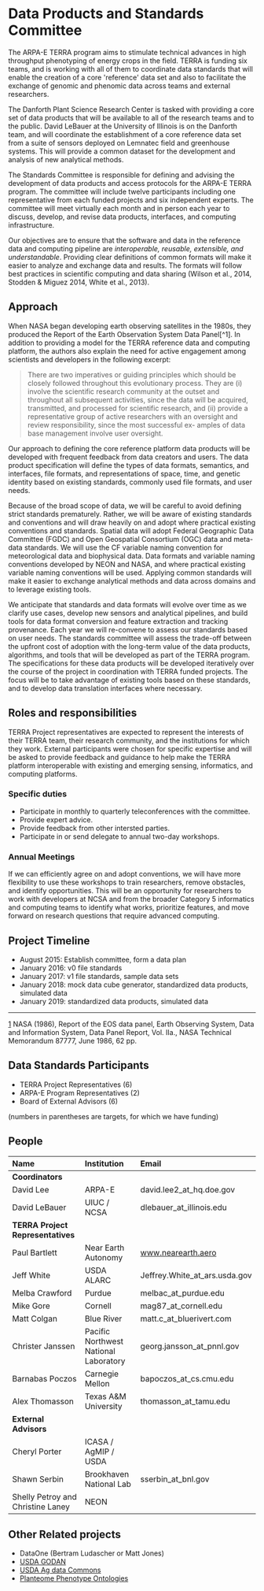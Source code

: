 # Data Products and Standards Committee

The ARPA-E TERRA program aims to stimulate technical advances in high throughput phenotyping of energy crops in the field. TERRA is funding six teams, and is working with all of them to coordinate data standards that will enable the creation of a core 'reference' data set and also to facilitate the exchange of genomic and phenomic data across teams and external researchers.  

The Danforth Plant Science Research Center is tasked with providing a core set of data products that will be available to all of the research teams and to the public. David LeBauer at the University of Illinois is on the Danforth team, and will coordinate the establishment of a core reference data set from a suite of sensors deployed on Lemnatec field and greenhouse systems. This will provide a common dataset for the development and analysis of new analytical methods.

The Standards Committee is responsible for defining and advising the development of data products and access protocols for the ARPA-E TERRA program. The committee will include twelve participants including one representative from each funded projects and six independent experts. The committee will meet virtually each month and in person each year to discuss, develop, and revise data products, interfaces, and computing infrastructure. 


Our objectives are to ensure that the software and data in the reference data and computing pipeline are _interoperable, reusable, extensible, and understandable_. Providing clear definitions of common formats will make it easier to analyze and exchange data and results. The formats will follow best practices in scientific computing and data sharing (Wilson et al., 2014, Stodden & Miguez 2014, White et al., 2013).


## Approach 


When NASA began developing earth observing satellites in the 1980s, they produced the
Report of the Earth Observation System Data Panel[^1]. In addition to providing a model for the TERRA reference data and computing platform, the authors also explain the need for active engagement among scientists and developers in the following excerpt:

> There are two imperatives or guiding principles which should be closely followed throughout this evolutionary process. They are (i) involve the scientific research community at the outset and throughout all subsequent activities, since the data will be acquired, transmitted, and processed for scientific research, and (ii) provide a representative group of active researchers with an oversight and review responsibility, since the most successful ex- amples of data base management involve user oversight.


Our approach to defining the core reference platform data products will be developed with frequent feedback from data creators and users. The data product specification will define the types of data formats, semantics, and interfaces, file formats, and representations of space, time, and genetic identity based on existing standards, commonly used file formats, and user needs. 

Because of the broad scope of data, we will be careful to avoid defining strict standards prematurely. Rather, we will be aware of existing standards and conventions and will draw heavily on and adopt where practical existing conventions and standards. Spatial data will adopt Federal Geographic Data Committee (FGDC) and Open Geospatial Consortium (OGC) data and meta-data standards. We will use the CF variable naming convention for meteorological data and biophysical data. Data formats and variable naming conventions developed by NEON and NASA, and where practical existing variable naming conventions will be used. Applying common standards will make it easier to exchange analytical methods and data across domains and to leverage existing tools.

We anticipate that standards and data formats will evolve over time as we clarify use cases, develop new sensors and analytical pipelines, and build tools for data format conversion and feature extraction and tracking provenance. Each year we will re-convene to assess our standards based on user needs. The standards committee will assess the trade-off between the upfront cost of adoption with the long-term value of the data products, algorithms, and tools that will be developed as part of the TERRA program. The specifications for these data products will be developed iteratively over the course of the project in coordination with TERRA funded projects. The focus will be to take advantage of existing tools based on these standards, and to develop data translation interfaces where necessary.

## Roles and responsibilities

TERRA Project representatives are expected to represent the interests of their TERRA team, their research community, and the institutions for which they work. External participants were chosen for specific expertise and will be asked to provide feedback and guidance to help make the TERRA platform interoperable with existing and emerging sensing, informatics, and computing platforms. 

### Specific duties

* Participate in monthly to quarterly teleconferences with the committee.
* Provide expert advice.
* Provide feedback from other intersted parties.
* Participate in or send delegate to annual two-day workshops. 


### Annual Meetings

If we can efficiently agree on and adopt conventions, we will have more flexibility to use these workshops to train researchers, remove obstacles, and identify opportunities. This will be an opportunity for researchers to work with developers at NCSA and from the broader Category 5 informatics and computing teams to identify what works, prioritize features, and move forward on research questions that require advanced computing.


## Project Timeline

* August 2015: Establish committee, form a data plan
* January 2016: v0 file standards
* January 2017: v1 file standards, sample data sets
* January 2018: mock data cube generator, standardized data products, simulated data
* January 2019: standardized data products, simulated data

___

[1](http://ntrs.nasa.gov/archive/nasa/casi.ntrs.nasa.gov/19860021622.pdf) NASA (1986), Report of the EOS data panel, Earth Observing System, Data and Information System, Data Panel Report, Vol. IIa., NASA Technical Memorandum 87777, June 1986, 62 pp. 
## Data Standards Participants

* TERRA Project Representatives (6)
* ARPA-E Program Representatives (2)
* Board of External Advisors (6)

(numbers in parentheses are targets, for which we have funding)

## People

| Name | Institution | Email|
|:--|:--|:--|
|**Coordinators** | | | 
| David Lee | ARPA-E | david.lee2_at_hq.doe.gov|
| David LeBauer | UIUC / NCSA | dlebauer_at_illinois.edu|
|**TERRA Project Representatives** | | | 
| Paul Bartlett | Near Earth Autonomy | www.nearearth.aero|
| Jeff White | USDA ALARC | Jeffrey.White_at_ars.usda.gov|
| Melba Crawford | Purdue | melbac_at_purdue.edu|
| Mike Gore  | Cornell | mag87_at_cornell.edu|
| Matt Colgan | Blue River | matt.c_at_bluerivert.com|
| Christer Janssen | Pacific Northwest National Laboratory | georg.jansson_at_pnnl.gov|
| Barnabas Poczos | Carnegie Mellon | bapoczos_at_cs.cmu.edu|
| Alex Thomasson | Texas A&M University | thomasson_at_tamu.edu|
|**External Advisors** | | | 
| Cheryl Porter| ICASA / AgMIP / USDA |  |
| Shawn Serbin | Brookhaven National Lab | sserbin_at_bnl.gov |
| Shelly Petroy and Christine Laney | NEON | |


## Other Related projects

* DataOne (Bertram Ludascher or Matt Jones)
* [USDA GODAN](http://www-u.ree.usda.gov/godan-background)
* [USDA Ag data Commons](https://data.nal.usda.gov/)
* [Planteome Phenotype Ontologies](http://jaiswallab.cgrb.oregonstate.edu/node/126)
